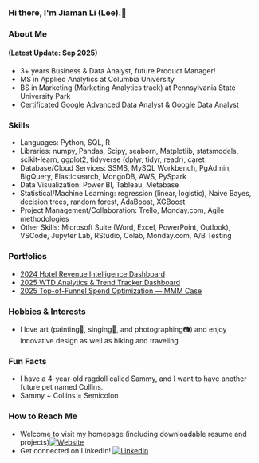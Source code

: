 ### Hi there, I'm Jiaman Li (Lee).👋

### About Me 
#### (Latest Update: Sep 2025)
* 3+ years Business & Data Analyst, future Product Manager!
* MS in Applied Analytics at Columbia University
* BS in Marketing (Marketing Analytics track) at Pennsylvania State University Park
* Certificated Google Advanced Data Analyst & Google Data Analyst

### Skills
* Languages: Python, SQL, R
* Libraries: numpy, Pandas, Scipy, seaborn, Matplotlib, statsmodels, scikit-learn, ggplot2, tidyverse (dplyr, tidyr, readr), caret
* Database/Cloud Services: SSMS, MySQL Workbench, PgAdmin, BigQuery, Elasticsearch, MongoDB, AWS, PySpark
* Data Visualization: Power BI, Tableau, Metabase
* Statistical/Machine Learning: regression (linear, logistic), Naive Bayes, decision trees, random forest, AdaBoost, XGBoost
* Project Management/Collaboration: Trello, Monday.com, Agile methodologies
* Other Skills: Microsoft Suite (Word, Excel, PowerPoint, Outlook), VSCode, Jupyter Lab, RStudio, Colab, Monday.com, A/B Testing
  
### Portfolios
- [2024 Hotel Revenue Intelligence Dashboard](https://github.com/jiamanlee/2024_Hotel_Revenue_Intelligence_Dashboard)
- [2025 WTD Analytics & Trend Tracker Dashboard](https://github.com/jiamanlee/2025_WTD_Analytics_and_Trend_Tracker_Dashboard)
- [2025 Top-of-Funnel Spend Optimization — MMM Case](https://github.com/jiamanlee/2025-Top-of-Funnel-Spend-Optimization-MMM-Case)

### Hobbies & Interests
* I love art (painting🎨, singing🎤, and photographing📷) and enjoy innovative design as well as hiking and traveling

### Fun Facts
* I have a 4-year-old ragdoll called Sammy, and I want to have another future pet named Collins.
* Sammy + Collins = Semicolon

### How to Reach Me
* Welcome to visit my homepage (including downloadable resume and projects)[![Website](https://img.shields.io/badge/Website-blue.svg?style=flat-square)](https://jl5744.wixsite.com/my-site)
* Get connected on LinkedIn! [![LinkedIn](https://img.shields.io/badge/LinkedIn-blue.svg?style=flat-square&logo=linkedin)](https://www.linkedin.com/in/jiaman-li/)

